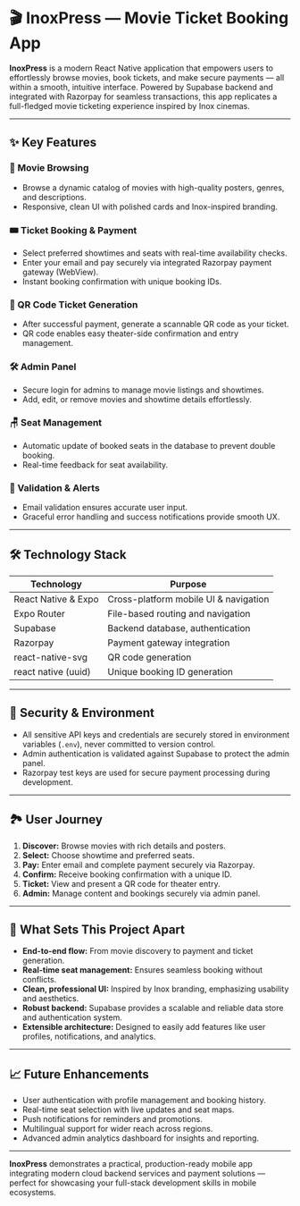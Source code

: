 # 🎬 InoxPress — Movie Ticket Booking App

**InoxPress** is a modern React Native application that empowers users to effortlessly browse movies, book tickets, and make secure payments — all within a smooth, intuitive interface. Powered by Supabase backend and integrated with Razorpay for seamless transactions, this app replicates a full-fledged movie ticketing experience inspired by Inox cinemas.

---

## ✨ Key Features

### 🎥 Movie Browsing  
- Browse a dynamic catalog of movies with high-quality posters, genres, and descriptions.  
- Responsive, clean UI with polished cards and Inox-inspired branding.

### 🎟️ Ticket Booking & Payment  
- Select preferred showtimes and seats with real-time availability checks.  
- Enter your email and pay securely via integrated Razorpay payment gateway (WebView).  
- Instant booking confirmation with unique booking IDs.

### 🔖 QR Code Ticket Generation  
- After successful payment, generate a scannable QR code as your ticket.  
- QR code enables easy theater-side confirmation and entry management.

### 🛠️ Admin Panel  
- Secure login for admins to manage movie listings and showtimes.  
- Add, edit, or remove movies and showtime details effortlessly.

### 🪑 Seat Management  
- Automatic update of booked seats in the database to prevent double booking.  
- Real-time feedback for seat availability.

### 📧 Validation & Alerts  
- Email validation ensures accurate user input.  
- Graceful error handling and success notifications provide smooth UX.

---

## 🛠️ Technology Stack

| Technology          | Purpose                                |
|---------------------|--------------------------------------|
| React Native & Expo | Cross-platform mobile UI & navigation|
| Expo Router         | File-based routing and navigation    |
| Supabase            | Backend database, authentication     |
| Razorpay            | Payment gateway integration           |
| react-native-svg    | QR code generation                    |
| react native (uuid)                | Unique booking ID generation          |

---

## 🔐 Security & Environment

- All sensitive API keys and credentials are securely stored in environment variables (`.env`), never committed to version control.  
- Admin authentication is validated against Supabase to protect the admin panel.  
- Razorpay test keys are used for secure payment processing during development.

---

## 🏞️ User Journey

1. **Discover:** Browse movies with rich details and posters.  
2. **Select:** Choose showtime and preferred seats.  
3. **Pay:** Enter email and complete payment securely via Razorpay.  
4. **Confirm:** Receive booking confirmation with a unique ID.  
5. **Ticket:** View and present a QR code for theater entry.  
6. **Admin:** Manage content and bookings securely via admin panel.

---

## 🚀 What Sets This Project Apart

- **End-to-end flow:** From movie discovery to payment and ticket generation.  
- **Real-time seat management:** Ensures seamless booking without conflicts.  
- **Clean, professional UI:** Inspired by Inox branding, emphasizing usability and aesthetics.  
- **Robust backend:** Supabase provides a scalable and reliable data store and authentication system.  
- **Extensible architecture:** Designed to easily add features like user profiles, notifications, and analytics.

---

## 📈 Future Enhancements

- User authentication with profile management and booking history.  
- Real-time seat selection with live updates and seat maps.  
- Push notifications for reminders and promotions.  
- Multilingual support for wider reach across regions.  
- Advanced admin analytics dashboard for insights and reporting.

---

**InoxPress** demonstrates a practical, production-ready mobile app integrating modern cloud backend services and payment solutions — perfect for showcasing your full-stack development skills in mobile ecosystems.
